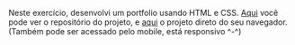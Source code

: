 Neste exercício, desenvolvi um portfolio usando HTML e CSS. [Aqui](https://github.com/yuri-rc/trybe-portfolio) você pode ver o repositório do projeto, e [aqui](https://yuri-rc.github.io/trybe-portfolio/) o projeto direto do seu navegador. (Também pode ser acessado pelo mobile, está responsivo ^-^)
